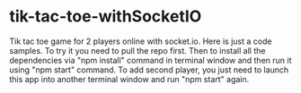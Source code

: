 # tik-tac-toe-withSocketIO
Tik tac toe game for 2 players online with socket.io. Here is just a code samples. To try it you need to pull the repo first. Then to install all the dependencies via "npm install" command in terminal window and then run it using "npm start" command. To add second player, you just need to launch this app into another terminal window and run "npm start" again.

